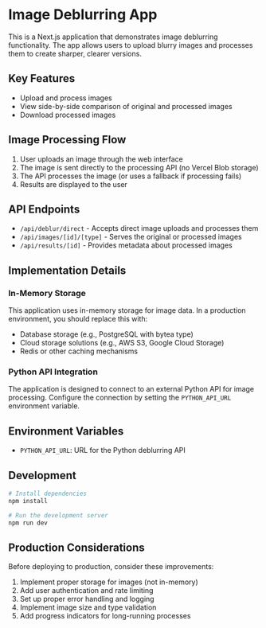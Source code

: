 # Image Deblurring App

This is a Next.js application that demonstrates image deblurring functionality. The app allows users to upload blurry images and processes them to create sharper, clearer versions.

## Key Features

- Upload and process images
- View side-by-side comparison of original and processed images
- Download processed images

## Image Processing Flow

1. User uploads an image through the web interface
2. The image is sent directly to the processing API (no Vercel Blob storage)
3. The API processes the image (or uses a fallback if processing fails)
4. Results are displayed to the user

## API Endpoints

- `/api/deblur/direct` - Accepts direct image uploads and processes them
- `/api/images/[id]/[type]` - Serves the original or processed images
- `/api/results/[id]` - Provides metadata about processed images

## Implementation Details

### In-Memory Storage

This application uses in-memory storage for image data. In a production environment, you should replace this with:

- Database storage (e.g., PostgreSQL with bytea type)
- Cloud storage solutions (e.g., AWS S3, Google Cloud Storage)
- Redis or other caching mechanisms

### Python API Integration

The application is designed to connect to an external Python API for image processing. Configure the connection by setting the `PYTHON_API_URL` environment variable.

## Environment Variables

- `PYTHON_API_URL`: URL for the Python deblurring API

## Development

```bash
# Install dependencies
npm install

# Run the development server
npm run dev
```

## Production Considerations

Before deploying to production, consider these improvements:

1. Implement proper storage for images (not in-memory)
2. Add user authentication and rate limiting
3. Set up proper error handling and logging
4. Implement image size and type validation
5. Add progress indicators for long-running processes